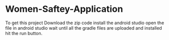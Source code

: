 # Women-Saftey-Application
To get this project
Download the zip code
install the android studio 
open the file in android studio
wait until all the gradle files are uploaded and installed
hit the run button.
